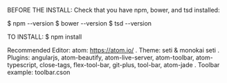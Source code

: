 BEFORE THE INSTALL:
Check that you have npm, bower, and tsd installed:

$ npm --version
$ bower --version
$ tsd --version

TO INSTALL:
$ npm install

Recommended Editor:
atom: https://atom.io/
. Theme: seti & monokai seti
. Plugins: angularjs, atom-beautify, atom-live-server, atom-toolbar, atom-typescript, close-tags, flex-tool-bar, git-plus, tool-bar, atom-jade
. Toolbar example: toolbar.cson
